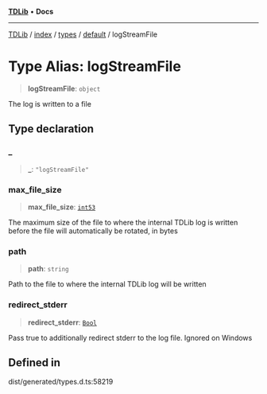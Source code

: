 [**TDLib**](../../../../../../README.md) • **Docs**

***

[TDLib](../../../../../../modules.md) / [index](../../../../../README.md) / [types](../../../README.md) / [default](../README.md) / logStreamFile

# Type Alias: logStreamFile

> **logStreamFile**: `object`

The log is written to a file

## Type declaration

### \_

> **\_**: `"logStreamFile"`

### max\_file\_size

> **max\_file\_size**: [`int53`](int53-1.md)

The maximum size of the file to where the internal TDLib log is written before the file will automatically be rotated, in bytes

### path

> **path**: `string`

Path to the file to where the internal TDLib log will be written

### redirect\_stderr

> **redirect\_stderr**: [`Bool`](Bool.md)

Pass true to additionally redirect stderr to the log file. Ignored on Windows

## Defined in

dist/generated/types.d.ts:58219
